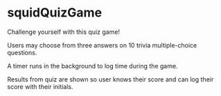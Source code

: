 # squidQuizGame
Challenge yourself with this quiz game!

Users may choose from three answers on 10 trivia multiple-choice questions. 

A timer runs in the background to log time during the game.

Results from quiz are shown so user knows their score and can log their score with their initials.

